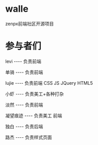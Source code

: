 walle
=====

zenpx前端社区开源项目

# 参与者们


levi ---- 负责前端

单骑 ---- 负责前端

lujie ---- 负责前端 CSS JS JQuery HTML5

小虾 ---- 负责美工+各种打杂

淡然 ---- 负责前端

凝望痕迹 ---- 负责美工 前端

独白 ---- 负责后端

路杰 ---- 负责样式页面

